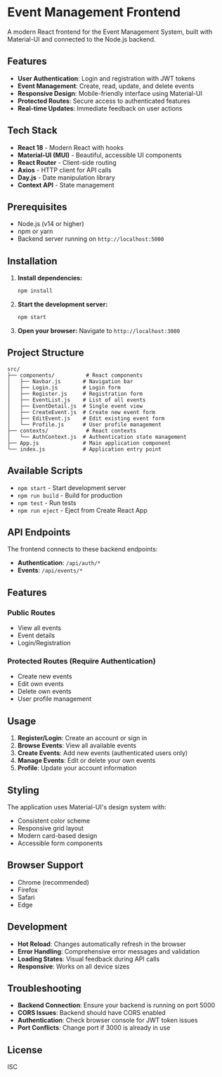 # Event Management Frontend

A modern React frontend for the Event Management System, built with Material-UI and connected to the Node.js backend.

## Features

- **User Authentication**: Login and registration with JWT tokens
- **Event Management**: Create, read, update, and delete events
- **Responsive Design**: Mobile-friendly interface using Material-UI
- **Protected Routes**: Secure access to authenticated features
- **Real-time Updates**: Immediate feedback on user actions

## Tech Stack

- **React 18** - Modern React with hooks
- **Material-UI (MUI)** - Beautiful, accessible UI components
- **React Router** - Client-side routing
- **Axios** - HTTP client for API calls
- **Day.js** - Date manipulation library
- **Context API** - State management

## Prerequisites

- Node.js (v14 or higher)
- npm or yarn
- Backend server running on `http://localhost:5000`

## Installation

1. **Install dependencies:**
   ```bash
   npm install
   ```

2. **Start the development server:**
   ```bash
   npm start
   ```

3. **Open your browser:**
   Navigate to `http://localhost:3000`

## Project Structure

```
src/
├── components/          # React components
│   ├── Navbar.js       # Navigation bar
│   ├── Login.js        # Login form
│   ├── Register.js     # Registration form
│   ├── EventList.js    # List of all events
│   ├── EventDetail.js  # Single event view
│   ├── CreateEvent.js  # Create new event form
│   ├── EditEvent.js    # Edit existing event form
│   └── Profile.js      # User profile management
├── contexts/            # React contexts
│   └── AuthContext.js  # Authentication state management
├── App.js              # Main application component
└── index.js            # Application entry point
```

## Available Scripts

- `npm start` - Start development server
- `npm run build` - Build for production
- `npm test` - Run tests
- `npm run eject` - Eject from Create React App

## API Endpoints

The frontend connects to these backend endpoints:

- **Authentication**: `/api/auth/*`
- **Events**: `/api/events/*`

## Features

### Public Routes
- View all events
- Event details
- Login/Registration

### Protected Routes (Require Authentication)
- Create new events
- Edit own events
- Delete own events
- User profile management

## Usage

1. **Register/Login**: Create an account or sign in
2. **Browse Events**: View all available events
3. **Create Events**: Add new events (authenticated users only)
4. **Manage Events**: Edit or delete your own events
5. **Profile**: Update your account information

## Styling

The application uses Material-UI's design system with:
- Consistent color scheme
- Responsive grid layout
- Modern card-based design
- Accessible form components

## Browser Support

- Chrome (recommended)
- Firefox
- Safari
- Edge

## Development

- **Hot Reload**: Changes automatically refresh in the browser
- **Error Handling**: Comprehensive error messages and validation
- **Loading States**: Visual feedback during API calls
- **Responsive**: Works on all device sizes

## Troubleshooting

- **Backend Connection**: Ensure your backend is running on port 5000
- **CORS Issues**: Backend should have CORS enabled
- **Authentication**: Check browser console for JWT token issues
- **Port Conflicts**: Change port if 3000 is already in use

## License

ISC

